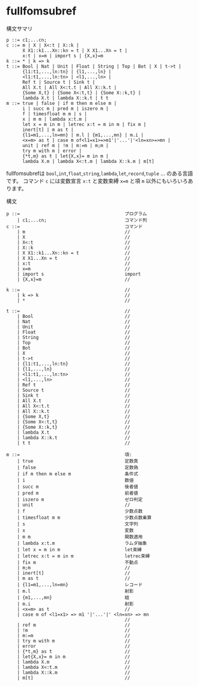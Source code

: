 # fullfomsubref

構文サマリ

    p ::= c1;...cn;
    c ::= m | X | X<:t | X::k |
          X X1::k1...Xn::kn = t | X X1...Xn = t |
          x:t | x=m | import s | {X,x}=m
    k ::= * | k => k
    t ::= Bool | Nat | Unit | Float | String | Top | Bot | X | t->t |
          {l1:t1,...,ln:tn} | {l1,...,ln} |
          <l1:t1,...,ln:tn> | <l1,...,ln> |
          Ref t | Source t | Sink t |
          All X.t | All X<:t.t | All X::k.t |
          {Some X,t} | {Some X<:t,t} | {Some X::k,t} |
          lambda X.t | lambda X::k.t | t t
    m ::= true | false | if m then m else m |
          i | succ m | pred m | iszero m |
          f | timesfloat m m | s |
          x | m m | lambda x:t.m |
          let x = m in m | letrec x:t = m in m | fix m | 
          inert[t] | m as t |
          {l1=m1,...,ln=mn} | m.l | {m1,...,mn} | m.i |
          <x=m> as t | case m of<l1=x1>=>m1'|'...'|'<ln=xn>=>mn |
          unit | ref m | !m | m:=m | m;m |
          try m with m | error |
          {*t,m} as t | let{X,x}= m in m |
          lambda X.m | lambda X<:t.m | lambda X::k.m | m[t]

fullfomsubrefは `bool`,`int`,`float`,`string`,`lambda`,`let`,`record`,`tuple` ... のある言語です。
コマンド `c` には変数宣言 `x:t` と変数束縛 `x=m` と項 `m` 以外にもいろいろあります。

構文

    p ::=                                       プログラム
        | c1;...cn;                             コマンド列
    c ::=                                       コマンド
        | m                                     //
        | X                                     //
        | X<:t                                  //
        | X::k                                  //
        | X X1::k1...Xn::kn = t                 //
        | X X1...Xn = t                         //
        | x:t                                   //
        | x=m                                   //
        | import s                              import
        | {X,x}=m                               //

    k ::=                                       //
        | k => k                                //
        | *                                     //

    t ::=                                       //
        | Bool                                  //
        | Nat                                   //
        | Unit                                  //
        | Float                                 //
        | String                                //
        | Top                                   //
        | Bot                                   //
        | X                                     //
        | t->t                                  //
        | {l1:t1,...,ln:tn}                     //
        | {l1,...,ln}                           //
        | <l1:t1,...,ln:tn>                     //
        | <l1,...,ln>                           //
        | Ref t                                 //
        | Source t                              //
        | Sink t                                //
        | All X.t                               //
        | All X<:t.t                            //
        | All X::k.t                            //
        | {Some X,t}                            //
        | {Some X<:t,t}                         //
        | {Some X::k,t}                         //
        | lambda X.t                            //
        | lambda X::k.t                         //
        | t t                                   //

    m ::=                                       項:
        | true                                  定数真
        | false                                 定数偽
        | if m then m else m                    条件式
        | i                                     数値
        | succ m                                後者値
        | pred m                                前者値
        | iszero m                              ゼロ判定
        | unit                                  //
        | f                                     少数点数
        | timesfloat m m                        少数点数乗算
        | s                                     文字列
        | x                                     変数
        | m m                                   関数適用
        | lambda x:t.m                          ラムダ抽象
        | let x = m in m                        let束縛
        | letrec x:t = m in m                   letrec束縛
        | fix m                                 不動点
        | m;m                                   //
        | inert[t]                              //
        | m as t                                //
        | {l1=m1,...,ln=mn}                     レコード
        | m.l                                   射影
        | {m1,...,mn}                           組
        | m.i                                   射影
        | <x=m> as t                            //
        | case m of <l1=x1> => m1 '|'...'|' <ln=xn> => mn
                                                //
        | ref m                                 //
        | !m                                    //
        | m:=m                                  //
        | try m with m                          //
        | error                                 //
        | {*t,m} as t                           //
        | let{X,x}= m in m                      //
        | lambda X.m                            //
        | lambda X<:t.m                         //
        | lambda X::k.m                         //
        | m[t]                                  //
